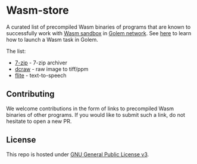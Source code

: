 # Wasm-store
A curated list of precompiled Wasm binaries of
programs that are known to successfully work with
[Wasm sandbox](https://github.com/golemfactory/sp-wasm) in
[Golem network](https://github.com/golemfactory/golem/tree/develop/apps/wasm).
See [here](https://github.com/golemfactory/golem/wiki/Launching-Wasm-tasks-in-Golem)
to learn how to launch a Wasm task in Golem.

The list:
* [7-zip](7-zip) - 7-zip archiver
* [dcraw](dcraw) - raw image to tiff/ppm
* [flite](flite) - text-to-speech

## Contributing
We welcome contributions in the form of links to precompiled Wasm binaries of
other programs. If you would like to submit such a link, do not hesitate to open a new PR.

## License
This repo is hosted under [GNU General Public License v3](LICENSE).

